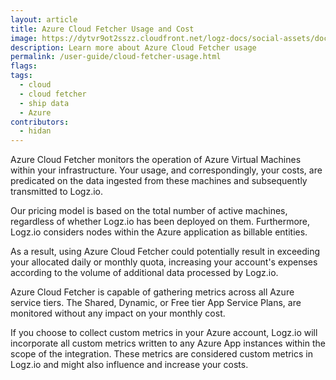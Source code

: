 ```yaml
---
layout: article
title: Azure Cloud Fetcher Usage and Cost
image: https://dytvr9ot2sszz.cloudfront.net/logz-docs/social-assets/docs-social.jpg
description: Learn more about Azure Cloud Fetcher usage
permalink: /user-guide/cloud-fetcher-usage.html
flags:
tags:
  - cloud
  - cloud fetcher
  - ship data
  - Azure
contributors:
  - hidan
---
```



Azure Cloud Fetcher monitors the operation of Azure Virtual Machines within your infrastructure. Your usage, and correspondingly, your costs, are predicated on the data ingested from these machines and subsequently transmitted to Logz.io.

Our pricing model is based on the total number of active machines, regardless of whether Logz.io has been deployed on them. Furthermore, Logz.io considers nodes within the Azure application as billable entities.

As a result, using Azure Cloud Fetcher could potentially result in exceeding your allocated daily or monthly quota, increasing your account's expenses according to the volume of additional data processed by Logz.io.

Azure Cloud Fetcher is capable of gathering metrics across all Azure service tiers. The Shared, Dynamic, or Free tier App Service Plans, are monitored without any impact on your monthly cost.

If you choose to collect custom metrics in your Azure account, Logz.io will incorporate all custom metrics written to any Azure App instances within the scope of the integration. These metrics are considered custom metrics in Logz.io and might also influence and increase your costs.
